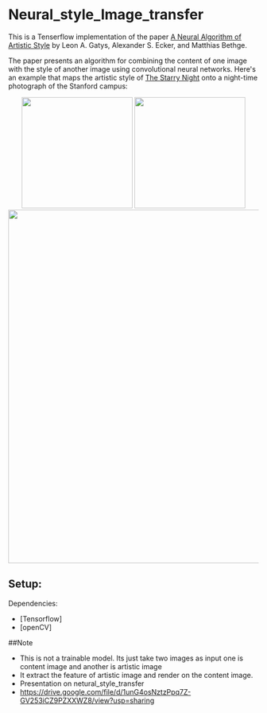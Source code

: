 # Neural_style_Image_transfer 


This is a Tenserflow implementation of the paper [A Neural Algorithm of Artistic Style](http://arxiv.org/abs/1508.06576)
by Leon A. Gatys, Alexander S. Ecker, and Matthias Bethge. 

The paper presents an algorithm for combining the content of one image with the style of another image using
convolutional neural networks. Here's an example that maps the artistic style of
[The Starry Night](https://en.wikipedia.org/wiki/The_Starry_Night)
onto a night-time photograph of the Stanford campus:

<div align="center">
 <img src="https://raw.githubusercontent.com/ProGamerGov/neural-style-pt/master/examples/inputs/starry_night_google.jpg" height="223px">
 <img src="https://raw.githubusercontent.com/ProGamerGov/neural-style-pt/master/examples/inputs/hoovertowernight.jpg" height="223px">
 <img src="https://raw.githubusercontent.com/ProGamerGov/neural-style-pt/master/examples/outputs/starry_stanford_bigger.png" width="710px">
</div>

## Setup:

Dependencies:
* [Tensorflow]
* [openCV]

##Note
* This is not a trainable model. Its just take two images as input one is content image and another is artistic image
* It extract the feature of artistic image and render on the content image.
* Presentation on netural_style_transfer
* https://drive.google.com/file/d/1unG4osNztzPpq7Z-GV253iCZ9PZXXWZ8/view?usp=sharing


